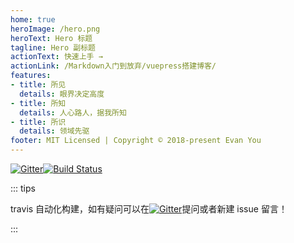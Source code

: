 ```yaml
---
home: true
heroImage: /hero.png
heroText: Hero 标题
tagline: Hero 副标题
actionText: 快速上手 →
actionLink: /Markdown入门到放弃/vuepress搭建博客/
features:
- title: 所见
  details: 眼界决定高度
- title: 所知
  details: 人心路人，据我所知
- title: 所识
  details: 领域先驱
footer: MIT Licensed | Copyright © 2018-present Evan You
---
```


[![Gitter](assets/community.svg)](https://gitter.im/linqin-site/community?utm_source=badge&utm_medium=badge&utm_campaign=pr-badge)[![Build Status](https://travis-ci.org/woshilinqin/vuepress-blog.svg?branch=master)](https://travis-ci.org/woshilinqin/vuepress-blog)

::: tips

 travis 自动化构建，如有疑问可以在[![Gitter](assets/community-1570536051067.svg)](https://gitter.im/linqin-site/community?utm_source=badge&utm_medium=badge&utm_campaign=pr-badge)提问或者新建 issue 留言！

:::

